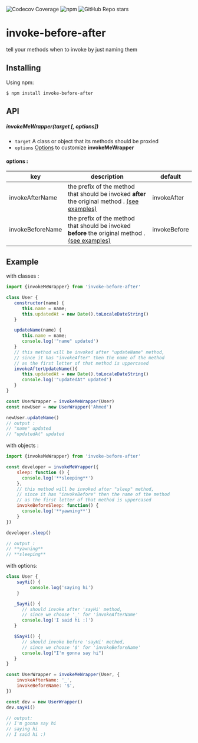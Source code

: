 ![Codecov Coverage](https://img.shields.io/codecov/c/github/AhmedElwerdany/invoke-before-after)
![npm](https://img.shields.io/npm/v/invoke-before-after)
![GitHub Repo stars](https://img.shields.io/github/stars/AhmedElwerdany/invoke-before-after?style=social)

# invoke-before-after
tell your methods when to invoke by just naming them
## Installing
Using npm:

``
$ npm install invoke-before-after
``

## API
##### invokeMeWrapper(target [, options])
- `target` A class or object that its methods should be proxied
- `options` [Options](#invokeMeWrapper-options) to customize **invokeMeWrapper**


#### <a name="invokeMeWrapper-options"></a>options : 

| key |  description | default |
 -----|--------| --------|
| invokeAfterName| the prefix of the method that should be invoked **after** the original method . [(see examples)](#options-examples) |invokeAfter|
| invokeBeforeName|the prefix of the method that should be invoked **before** the original method . [(see examples)](#options-examples)|invokeBefore|

## Example
with classes :
```javascript
import {invokeMeWrapper} from 'invoke-before-after'

class User {
   constructor(name) {
      this.name = name;
      this.updatedAt = new Date().toLocaleDateString()
   }

   updateName(name) {
      this.name = name;
      console.log('"name" updated')
   }
   // this method will be invoked after "updateName" method,
   // since it has "invokeAfter" then the name of the method
   // as the first letter of that method is uppercased
   invokeAfterUpdateName(){
      this.updatedAt = new Date().toLocaleDateString()
      console.log('"updatedAt" updated')
   }
}

const UserWrapper = invokeMeWrapper(User)
const newUser = new UserWrapper('Ahmed')

newUser.updateName()
// output : 
// "name" updated
// "updatedAt" updated

```

with objects :

```javascript
import {invokeMeWrapper} from 'invoke-before-after'

const developer = invokeMeWrapper({
    sleep: function () {
      console.log('**sleeping**')
    },
    // this method will be invoked after "sleep" method,
    // since it has "invokeBefore" then the name of the method
    // as the first letter of that method is uppercased
    invokeBeforeSleep: function() {
      console.log('**yawning**')
    }
})

developer.sleep()

// output : 
// **yawning**
// **sleeping**
```

with options: <a name='options-examples'></a>
```javascript
class User {
    sayHi() {
         console.log('saying hi')
    }

   _SayHi() {
      // should invoke after 'sayHi' method,
      // since we choose '_' for 'invokeAfterName' 
      console.log('I said hi :)')
   }

   $SayHi() {
      // should invoke before 'sayHi' method,
      // since we choose '$' for 'invokeBeforeName' 
      console.log("I'm gonna say hi")
   }
}

const UserWrapper = invokeMeWrapper(User, {
    invokeAfterName: '_',
    invokeBeforeName: '$',
})

const dev = new UserWrapper()
dev.sayHi()

// output: 
// I'm gonna say hi
// saying hi
// I said hi :)
```

